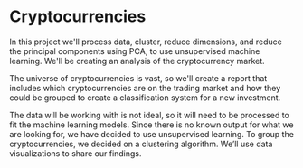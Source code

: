 # Cryptocurrencies

In this project we'll process data, cluster, reduce dimensions, and reduce the principal components using PCA, to use unsupervised machine learning. We'll be creating an analysis of the cryptocurrency market.

The universe of cryptocurrencies is vast, so we'll create a report that includes which cryptocurrencies are on the trading market and how they could be grouped to create a classification system for a new investment.

The data will be working with is not ideal, so it will need to be processed to fit the machine learning models. Since there is no known output for what we are looking for, we have decided to use unsupervised learning. To group the cryptocurrencies, we decided on a clustering algorithm. We’ll use data visualizations to share our findings.
